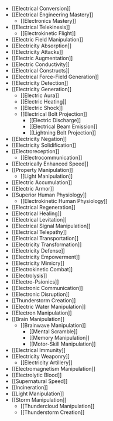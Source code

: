 - [[Electrical Conversion]]
- [[Electrical Engineering Mastery]]
    - [[Electronics Mastery]]
- [[Electrical Telekinesis]]
    - [[Electrokinetic Flight]]
- [[Electric Field Manipulation]]
- [[Electricity Absorption]]
- [[Electricity Attacks]]
- [[Electric Augmentation]]
- [[Electric Conductivity]]
- [[Electrical Constructs]]
- [[Electrical Force-Field Generation]]
- [[Electricity Detection]]
- [[Electricity Generation]]
    - [[Electric Aura]]
    - [[Electric Heating]]
    - [[Electric Shock]]
    - [[Electrical Bolt Projection]]
        - [[Electric Discharge]]
        - [[Electrical Beam Emission]]
        - [[Lightning Bolt Projection]]
- [[Electricity Negation]]
- [[Electricity Solidification]]
- [[Electroreception]]
    - [[Electrocommunication]]
- [[Electrically Enhanced Speed]]
- [[Property Manipulation]]
	- [[Light Manipulation]]
- [[Electric Accumulation]]
- [[Electric Armor]]
- [[Superior Human Physiology]]
	- [[Electrokinetic Human Physiology]]
- [[Electrical Regeneration]]
- [[Electrical Healing]]
- [[Electrical Levitation]]
- [[Electrical Signal Manipulation]]
- [[Electrical Telepathy]]
- [[Electrical Transportation]]
- [[Electricity Transformation]]
- [[Electricity Defense]]
- [[Electricity Empowerment]]
- [[Electricity Mimicry]]
- [[Electrokinetic Combat]]
- [[Electrolysis]]
- [[Electro-Psionics]]
- [[Electronic Communication]]
- [[Electronic Disruption]]
- [[Thunderstorm Creation]]
- [[Electric Water Manipulation]]
- [[Electron Manipulation]]
- [[Brain Manipulation]]
    - [[Brainwave Manipulation]]
        - [[Mental Scramble]]
        - [[Memory Manipulation]]
        - [[Motor-Skill Manipulation]]
- [[Electrical Immunity]]
- [[Electricity Weaponry]]
    - [[Electricity Artillery]]
- [[Electromagnetism Manipulation]]
- [[Electrolytic Blood]]
- [[Supernatural Speed]]
- [[Incineration]]
- [[Light Manipulation]]
- [[Storm Manipulation]]
    - [[Thundercloud Manipulation]]
	- [[Thunderstorm Creation]]